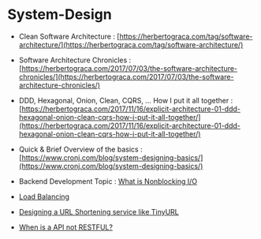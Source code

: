 # System-Design

- Clean Software Architecture : [https://herbertograca.com/tag/software-architecture/](https://herbertograca.com/tag/software-architecture/)
- Software Architecture Chronicles : [https://herbertograca.com/2017/07/03/the-software-architecture-chronicles/](https://herbertograca.com/2017/07/03/the-software-architecture-chronicles/)
- DDD, Hexagonal, Onion, Clean, CQRS, … How I put it all together : [https://herbertograca.com/2017/11/16/explicit-architecture-01-ddd-hexagonal-onion-clean-cqrs-how-i-put-it-all-together/](https://herbertograca.com/2017/11/16/explicit-architecture-01-ddd-hexagonal-onion-clean-cqrs-how-i-put-it-all-together/)


- Quick & Brief Overview of the basics : [https://www.cronj.com/blog/system-designing-basics/](https://www.cronj.com/blog/system-designing-basics/)
- Backend Development Topic : [What is Nonblocking I/O](https://copyconstruct.medium.com/nonblocking-i-o-99948ad7c957)
- [Load Balancing](https://www.educative.io/courses/grokking-the-system-design-interview/3jEwl04BL7Q)
- [Designing a URL Shortening service like TinyURL](https://www.educative.io/courses/grokking-the-system-design-interview/m2ygV4E81AR)
- [When is a API not RESTFUL?](https://www.infoq.com/articles/web-api-rest/)
